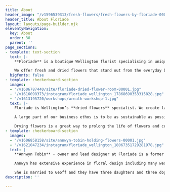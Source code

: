 ```yaml
---
title: About
header_image: "/v1596539313/fresh-flowers/fresh-flowers-by-floriade-00037.jpg"
header_title: About Floriade
layout: layouts/page-builder.njk
eleventyNavigation:
  key: About
  order: 30
  parent: ''
page_sections:
- template: text-section
  text: |-
    **Floriade** is a boutique Wellington florist specialising in unique fresh and dried floral arrangements. We believe that flowers delight the senses and bring an emotional response through colour, fragrance, texture and composition.

    We offer fresh and dried flowers that stand out from the everyday because we like to use unusual flowers and foliage as well as traditional favourites in our designs. Every floral arrangement we create is bespoke and individual.
  bigfonts: false
- template: checkerboard-section
  images:
  - "/v1606787440/site/floriade-dried-flower-room-00001.jpg"
  - "/v1616098373/instagram/floriade_wellington_17868690353315828.jpg"
  - "/v1613195720/workshops/wreath-workshop-1.jpg"
  text: |-
    Floriade is Wellington’s **dried flowers** specialist. We create large dried floral sculptures for corporate events, weddings and commercial installations.

    A large part of our business ethos is to be as sustainable as possible by preventing wastage. We intentionally source our flowers with the intention of drying whatever we can.

    Drying flowers is a great way to prolong the life of flowers and create something sculptural, textural and beautiful. We have a custom-built flower drying machine that allows us to provide the highest quality dried flowers.
- template: checkerboard-section
  images:
  - "/v1606858158/site/annwyn-tobin-holding-flowers-00001.jpg"
  - "/v1621047234/instagram/floriade_wellington_18067351729281978.jpg"
  text: |-
    **Annwyn Tobin** - owner and lead designer at Floriade is a former landscape architect and photographer. Her passion for designing with flowers and foliage was the inspiration to open Floriade, Wellington’s very own local boutique floral design store.

    Annwyn has extensive experience in floral design including many weddings and events for more than 20 years.

    She is married to Geoff and they have three daughters and three doggies. They love living in Miramar and bringing the floral joy to Wellington.
description: ''

---
```

